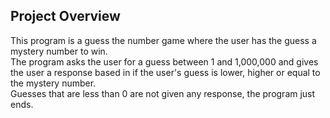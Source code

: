 ## Project Overview  
This program is a guess the number game where the user has the guess a mystery number to win.  
The program asks the user for a guess between 1 and 1,000,000 and gives the user a response based in if the user's guess is lower, higher or equal to the mystery number.  
Guesses that are less than 0 are not given any response, the program just ends.  